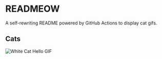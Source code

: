 # READMEOW

A self-rewriting README powered by GitHub Actions to display cat gifs.

## Cats

![White Cat Hello GIF](https://media4.giphy.com/media/v1.Y2lkPTlhY2QwMmRhbXc4a2djZmEzMGg1cTFhcnRqY3Y0ZWx1cnllZGcwZmtnNDQ2bHdxcyZlcD12MV9naWZzX3NlYXJjaCZjdD1n/vFKqnCdLPNOKc/200.gif)
